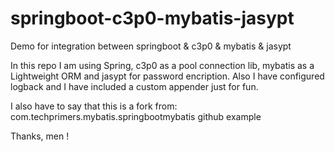 # springboot-c3p0-mybatis-jasypt
Demo for integration between springboot &amp; c3p0 &amp; mybatis &amp; jasypt

In this repo I am using Spring, c3p0 as a pool connection lib, mybatis as a Lightweight ORM and jasypt for password encription.
Also I have configured logback and I have included a custom appender just for fun.

I also have to say that this is a fork from: com.techprimers.mybatis.springbootmybatis github example

Thanks, men !


